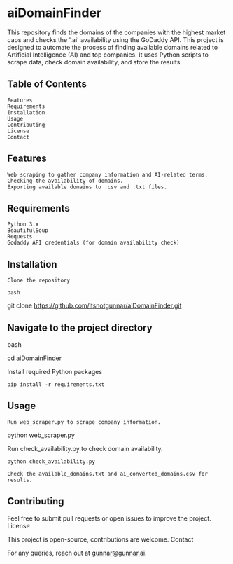 # aiDomainFinder
This repository finds the domains of the companies with the highest market caps and checks the '.ai' availability using the GoDaddy API. This project is designed to automate the process of finding available domains related to Artificial Intelligence (AI) and top companies. It uses Python scripts to scrape data, check domain availability, and store the results.

## Table of Contents

    Features
    Requirements
    Installation
    Usage
    Contributing
    License
    Contact

## Features

    Web scraping to gather company information and AI-related terms.
    Checking the availability of domains.
    Exporting available domains to .csv and .txt files.

## Requirements

    Python 3.x
    BeautifulSoup
    Requests
    Godaddy API credentials (for domain availability check)

## Installation

    Clone the repository

    bash

git clone https://github.com/itsnotgunnar/aiDomainFinder.git

## Navigate to the project directory

bash

cd aiDomainFinder

Install required Python packages

    pip install -r requirements.txt

## Usage

    Run web_scraper.py to scrape company information.

python web_scraper.py

Run check_availability.py to check domain availability.

    python check_availability.py

    Check the available_domains.txt and ai_converted_domains.csv for results.

## Contributing

Feel free to submit pull requests or open issues to improve the project.
License

This project is open-source, contributions are welcome.
Contact

For any queries, reach out at gunnar@gunnar.ai.
